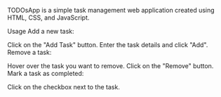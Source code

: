 TODOsApp is a simple task management web application created using HTML, CSS, and JavaScript.

Usage
Add a new task:

Click on the "Add Task" button.
Enter the task details and click "Add".
Remove a task:

Hover over the task you want to remove.
Click on the "Remove" button.
Mark a task as completed:

Click on the checkbox next to the task.
